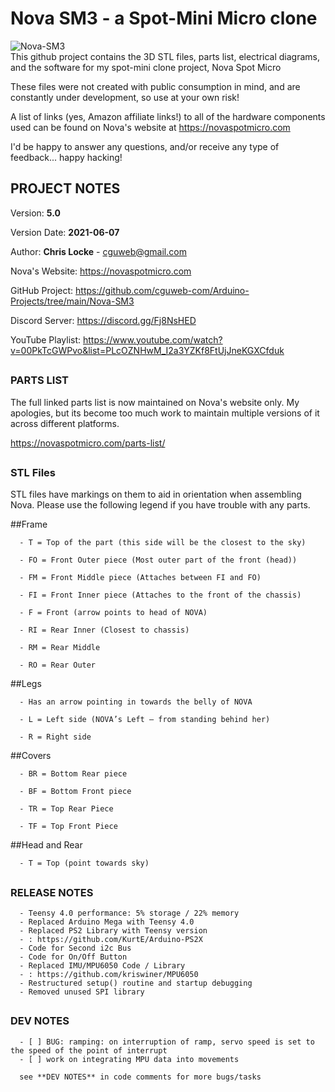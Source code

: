 
# Nova SM3 - a Spot-Mini Micro clone
![Nova-SM3](https://raw.githubusercontent.com/cguweb-com/Arduino-Projects/main/Nova-SM3/novasm3.png)  
This github project contains the 3D STL files, parts list, electrical diagrams, and the software for my spot-mini clone project, Nova Spot Micro  

These files were not created with public consumption in mind, and are constantly under development, so use at your own risk!  

A list of links (yes, Amazon affiliate links!) to all of the hardware components used can be found on Nova's website at https://novaspotmicro.com  

I'd be happy to answer any questions, and/or receive any type of feedback... happy hacking!  

##    
## PROJECT NOTES  

   Version: **5.0**

   Version Date: **2021-06-07**


   Author:  **Chris Locke** - cguweb@gmail.com

   Nova's Website:  https://novaspotmicro.com

   GitHub Project:  https://github.com/cguweb-com/Arduino-Projects/tree/main/Nova-SM3

   Discord Server:  https://discord.gg/Fj8NsHED

   YouTube Playlist:  https://www.youtube.com/watch?v=00PkTcGWPvo&list=PLcOZNHwM_I2a3YZKf8FtUjJneKGXCfduk



##
### PARTS LIST
   The full linked parts list is now maintained on Nova's website only. My apologies, but its become too much work to maintain multiple versions of it across different platforms.
   
   https://novaspotmicro.com/parts-list/


##
### STL Files
   STL files have markings on them to aid in orientation when assembling Nova. Please use the following legend if you have trouble with any parts.

   ##Frame 
   
      - T = Top of the part (this side will be the closest to the sky) 
      
      - FO = Front Outer piece (Most outer part of the front (head)) 
      
      - FM = Front Middle piece (Attaches between FI and FO) 
      
      - FI = Front Inner piece (Attaches to the front of the chassis) 
      
      - F = Front (arrow points to head of NOVA) 
      
      - RI = Rear Inner (Closest to chassis) 
      
      - RM = Rear Middle 
      
      - RO = Rear Outer 
      

   ##Legs
   
      - Has an arrow pointing in towards the belly of NOVA  
   
      - L = Left side (NOVA’s Left – from standing behind her)
      
      - R = Right side 
   
   ##Covers 
   
      - BR = Bottom Rear piece 
      
      - BF = Bottom Front piece 
      
      - TR = Top Rear Piece 
      
      - TF = Top Front Piece  

   ##Head and Rear 
   
      - T = Top (point towards sky) 



##    
### RELEASE NOTES  

      - Teensy 4.0 performance: 5% storage / 22% memory
      - Replaced Arduino Mega with Teensy 4.0
      - Replaced PS2 Library with Teensy version
      - : https://github.com/KurtE/Arduino-PS2X
      - Code for Second i2c Bus      
      - Code for On/Off Button
      - Replaced IMU/MPU6050 Code / Library
      - : https://github.com/kriswiner/MPU6050
      - Restructured setup() routine and startup debugging
      - Removed unused SPI library

##    
### DEV NOTES  

      - [ ] BUG: ramping: on interruption of ramp, servo speed is set to the speed of the point of interrupt
      - [ ] work on integrating MPU data into movements

      see **DEV NOTES** in code comments for more bugs/tasks

